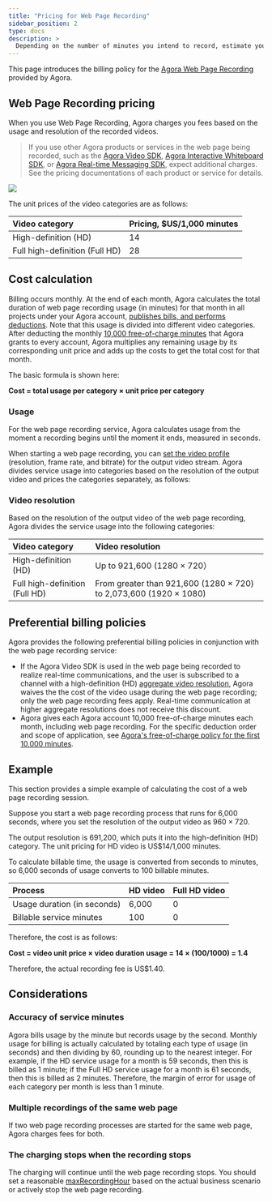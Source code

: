 ```yaml
---
title: "Pricing for Web Page Recording"
sidebar_position: 2
type: docs
description: >
  Depending on the number of minutes you intend to record, estimate your monthly cost for Web Page Recording. 
---
```


This page introduces the billing policy for the [Agora Web Page Recording](../develop/webpage-mode) provided by Agora.

## Web Page Recording pricing

When you use Web Page Recording, Agora charges you fees based on the usage and resolution of the recorded videos.

> If you use other Agora products or services in the web page being recorded, such as the [Agora Video SDK](/video-calling/overview/product-overview), [Agora Interactive Whiteboard SDK](../../interactive-whiteboard/overview/product-overview), or [Agora Real-time Messaging SDK](../../signaling/overview/product-overview), expect additional charges. See the pricing documentations of each product or service for details.

![](https://web-cdn.agora.io/docs-files/1634096581592) 

The unit prices of the video categories are as follows:

| Video category                 | Pricing, $US/1,000 minutes |
| :----------------------------- |:---------------------------|
| High-definition (HD)           | 14                         |
| Full high-definition (Full HD) | 28                         |

## Cost calculation

Billing occurs monthly. At the end of each month, Agora calculates the total duration of web page recording usage (in minutes) for that month in all projects under your Agora account, [publishes bills, and performs deductions](../reference/billing-policies). Note that this usage is divided into different video categories. After deducting the monthly [10,000 free-of-charge minutes](../reference/billing-policies#agoras-free-of-charge-policy-for-the-first-10000-minutes) that Agora grants to every account, Agora multiplies any remaining usage by its corresponding unit price and adds up the costs to get the total cost for that month.

The basic formula is shown here:

**Cost = total usage per category × unit price per category**

### Usage

For the web page recording service, Agora calculates usage from the moment a recording begins until the moment it ends, measured in seconds.

When starting a web page recording, you can [set the video profile](../develop/recording-video-profile) (resolution, frame rate, and bitrate) for the output video stream. Agora divides service usage into categories based on the resolution of the output video and prices the categories separately, as follows:

### Video resolution

Based on the resolution of the output video of the web page recording, Agora divides the service usage into the following categories:

| Video category                 | Video resolution                                             |
| :----------------------------- | :----------------------------------------------------------- |
| High-definition (HD)           | Up to 921,600 (1280 × 720）                                  |
| Full high-definition (Full HD) | From greater than 921,600 (1280 × 720) to 2,073,600 (1920 × 1080) |

## Preferential billing policies

Agora provides the following preferential billing policies in conjunction with the web page recording service:

- If the Agora Video SDK is used in the web page being recorded to realize real-time communications, and the user is subscribed to a channel with a high-definition (HD) [aggregate video resolution](../reference/pricing#aggregate), Agora waives the the cost of the video <Vg k="VSDK" /> usage during the web page recording; only the web page recording fees apply. Real-time communication at higher aggregate resolutions does not receive this discount.
- Agora gives each Agora account 10,000 free-of-charge minutes each month, including web page recording. For the specific deduction order and scope of application, see [Agora's free-of-charge policy for the first 10,000 minutes](../reference/billing-policies#agoras-free-of-charge-policy-for-the-first-10000-minutes).

## Example 

This section provides a simple example of calculating the cost of a web page recording session.

Suppose you start a web page recording process that runs for 6,000 seconds, where you set the resolution of the output video as 960 × 720.

The output resolution is 691,200, which puts it into the high-definition (HD) category. The unit pricing for HD video is US$14/1,000 minutes.

To calculate billable time, the usage is converted from seconds to minutes, so 6,000 seconds of usage converts to 100 billable minutes.

| Process                     | HD video | Full HD video |
| :-------------------------- | :------- | :------------ |
| Usage duration (in seconds) | 6,000    | 0             |
| Billable service minutes    | 100      | 0             |

Therefore, the cost is as follows:

**Cost = video unit price × video duration usage = 14 × (100/1000) = 1.4**

Therefore, the actual recording fee is US$1.40.

## Considerations

### Accuracy of service minutes

Agora bills usage by the minute but records usage by the second. Monthly usage for billing is actually calculated by totaling each type of usage (in seconds) and then dividing by 60, rounding up to the nearest integer. For example, if the HD service usage for a month is 59 seconds, then this is billed as 1 minute; if the Full HD service usage for a month is 61 seconds, then this is billed as 2 minutes. Therefore, the margin of error for usage of each category per month is less than 1 minute.

### Multiple recordings of the same web page 

If two web page recording processes are started for the same web page, Agora charges fees for both.

### The charging stops when the recording stops
The charging will continue until the web page recording stops. You should set a reasonable [maxRecordingHour](../reference/rest-api/start#extension-service-configuration) based on the actual business scenario or actively stop the web page recording.